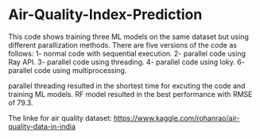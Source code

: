 # Air-Quality-Index-Prediction

This code shows training three ML models on the same dataset but using different parallization methods. 
There are five versions of the code as follows:
1- normal code with sequential execution.
2- parallel code using Ray API.
3- parallel code using threading.
4- parallel code using loky.
6- parallel code using multiprocessing.

parallel threading resulted in the shortest time for excuting the code and training ML models.
RF model resulted in the best performance with RMSE of 79.3.

The linke for air quality dataset: https://www.kaggle.com/rohanrao/air-quality-data-in-india
